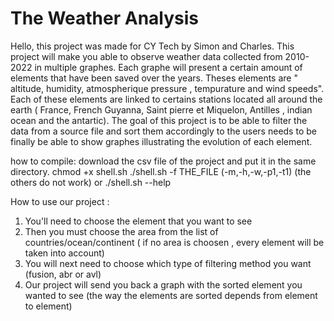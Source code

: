# The Weather Analysis
Hello, this project was made for CY Tech by Simon and Charles.
This project will make you able to observe weather data collected from 2010-2022 in multiple graphes. Each graphe will present a certain amount of elements
that have been saved over the years. Theses elements are " altitude, humidity, atmospherique pressure , tempurature and wind speeds". Each of these elements are linked to certains stations located all around the earth ( France, French Guyanna, Saint pierre et Miquelon, Antilles , indian ocean and the antartic). The goal of this project is to be able to filter the data from a source file and sort them accordingly to the users needs to be finally be able to show graphes illustrating the evolution of each element.

how to compile:
download the csv file of the project and put it in the same directory.
chmod +x shell.sh
./shell.sh -f THE_FILE (-m,-h,-w,-p1,-t1) (the others do not work)
or 
./shell.sh --help

How to use our project :

1) You'll need to choose the element that you want to see
2) Then you must choose the area from the list of countries/ocean/continent ( if no area is choosen , every element will be taken into account)
3) You will next need to choose which type of filtering method you want (fusion, abr or avl)
4) Our project will send you back a graph with the sorted element you wanted to see (the way the elements are sorted depends from element to element)

